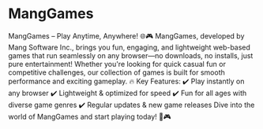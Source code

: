 # MangGames
 MangGames – Play Anytime, Anywhere! 🌐🎮  MangGames, developed by Mang Software Inc., brings you fun, engaging, and lightweight web-based games that run seamlessly on any browser—no downloads, no installs, just pure entertainment! Whether you're looking for quick casual fun or competitive challenges, our collection of games is built for smooth performance and exciting gameplay.  🔥 Key Features: ✔️ Play instantly on any browser ✔️ Lightweight & optimized for speed ✔️ Fun for all ages with diverse game genres ✔️ Regular updates & new game releases  Dive into the world of MangGames and start playing today! 🚀🎮
